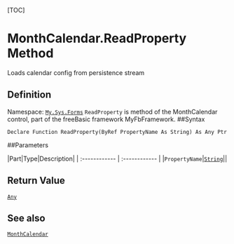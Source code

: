 [TOC]
# MonthCalendar.ReadProperty Method
Loads calendar config from persistence stream
## Definition
Namespace: [`My.Sys.Forms`](My.Sys.Forms.md)
`ReadProperty` is method of the MonthCalendar control, part of the freeBasic framework MyFbFramework.
##Syntax
```freeBasic
Declare Function ReadProperty(ByRef PropertyName As String) As Any Ptr
```

##Parameters

|Part|Type|Description|
| :------------ | :------------ |
|`PropertyName`|[`String`]("https://www.freebasic.net/wiki/KeyPgString")||

## Return Value
[`Any`]("https://www.freebasic.net/wiki/KeyPgAny")
## See also
[`MonthCalendar`](MonthCalendar.md)
